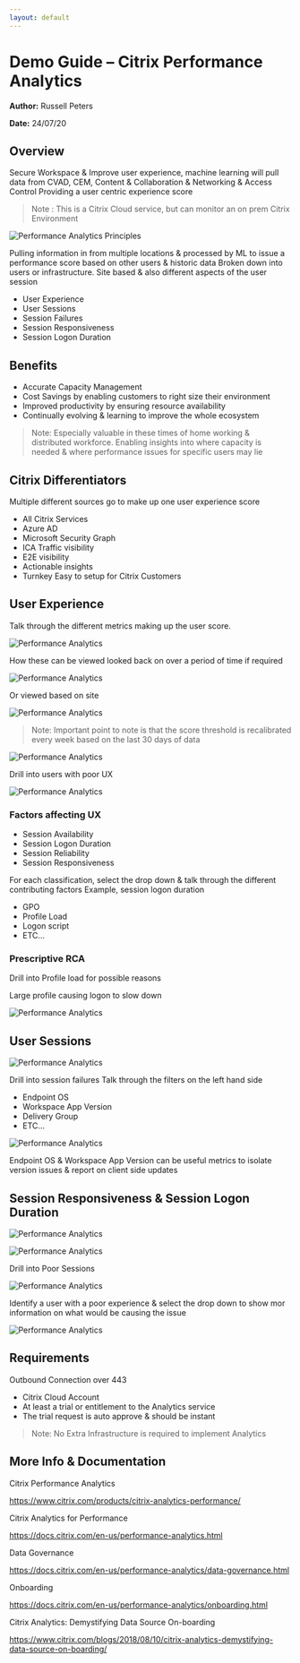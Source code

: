 ```yaml
---
layout: default
---
```


# Demo Guide – Citrix Performance Analytics

**Author:** Russell Peters

**Date:** 24/07/20

## Overview

Secure Workspace & Improve user experience, machine learning will pull data from CVAD, CEM, Content & Collaboration & Networking & Access Control
Providing a user centric experience score

  >Note : This is a Citrix Cloud service, but can monitor an on prem Citrix Environment

  ![Performance Analytics Principles](media/demo-guide-performace-analytics_1.png)

Pulling information in from multiple locations & processed by ML to issue a performance score based on other users & historic data
Broken down into users or infrastructure.
Site based & also different aspects of the user session

- User Experience
- User Sessions
- Session Failures
- Session Responsiveness
- Session Logon Duration

## Benefits

- Accurate Capacity Management
- Cost Savings by enabling customers to right size their environment
- Improved productivity by ensuring resource availability
- Continually evolving & learning to improve the whole ecosystem

>Note: Especially valuable in these times of home working & distributed workforce. Enabling insights into where capacity is needed & where performance issues for specific users may lie

## Citrix Differentiators

  Multiple different sources go to make up one user experience score
 - All Citrix Services
 - Azure AD
- Microsoft Security Graph
- ICA Traffic visibility
- E2E visibility
- Actionable insights
- Turnkey Easy to setup for Citrix Customers

## User Experience

Talk through the different metrics making up the user score.

  ![Performance Analytics](media/demo-guide-performace-analytics_2.png)

How these can be viewed looked back on over a period of time if required

  ![Performance Analytics](media/demo-guide-performace-analytics_3.png)

Or viewed based on site

  ![Performance Analytics](media/demo-guide-performace-analytics_4.png)

> Note: Important point to note is that the score threshold is recalibrated every week based on the last 30 days of data

  ![Performance Analytics](media/demo-guide-performace-analytics_5.png)

Drill into users with poor UX

  ![Performance Analytics](media/demo-guide-performace-analytics_6.png)

### Factors affecting UX

- Session Availability
- Session Logon Duration
- Session Reliability
- Session Responsiveness

For each classification, select the drop down & talk through the different contributing factors
Example, session logon duration

- GPO
- Profile Load
- Logon script
- ETC…

### Prescriptive RCA

Drill into Profile load for possible reasons

Large profile causing logon to slow down

  ![Performance Analytics](media/demo-guide-performace-analytics_7.png)

## User Sessions

  ![Performance Analytics](media/demo-guide-performace-analytics_8.png)

Drill into session failures
Talk through the filters on the left hand side

- Endpoint OS
- Workspace App Version
- Delivery Group
-  ETC…

  ![Performance Analytics](media/demo-guide-performace-analytics_9.png)

Endpoint OS & Workspace App Version can be useful metrics to isolate version issues & report on client side updates

## Session Responsiveness  & Session Logon Duration

  ![Performance Analytics](media/demo-guide-performace-analytics_10.png)

  ![Performance Analytics](media/demo-guide-performace-analytics_11.png)

Drill into Poor Sessions

  ![Performance Analytics](media/demo-guide-performace-analytics_12.png)

Identify a user with a poor experience & select the drop down to show mor information on what would be causing the issue

  ![Performance Analytics](media/demo-guide-performace-analytics_13.png)

## Requirements

Outbound Connection over 443

- Citrix Cloud Account
- At least a trial or entitlement to the Analytics service
- The trial request is auto approve & should be instant

> Note: No Extra Infrastructure is required to implement Analytics

## More Info & Documentation

Citrix Performance Analytics

<https://www.citrix.com/products/citrix-analytics-performance/>

Citrix Analytics for Performance

 
<https://docs.citrix.com/en-us/performance-analytics.html>

Data Governance

<https://docs.citrix.com/en-us/performance-analytics/data-governance.html>

Onboarding

<https://docs.citrix.com/en-us/performance-analytics/onboarding.html>

Citrix Analytics: Demystifying Data Source On-boarding

<https://www.citrix.com/blogs/2018/08/10/citrix-analytics-demystifying-data-source-on-boarding/>
